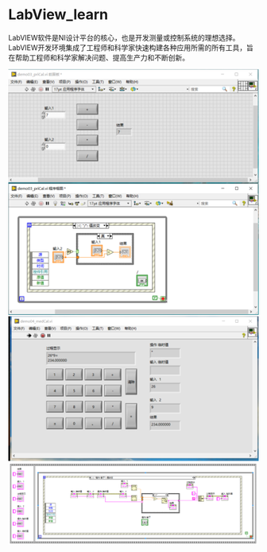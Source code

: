 # LabView_learn

LabVIEW软件是NI设计平台的核心，也是开发测量或控制系统的理想选择。 LabVIEW开发环境集成了工程师和科学家快速构建各种应用所需的所有工具，旨在帮助工程师和科学家解决问题、提高生产力和不断创新。

![内容展示](https://github.com/Airseai6/LabView_learn/raw/master/image/1.png)
![计算器](https://github.com/Airseai6/LabView_learn/raw/master/image/2.png)
![计算器](https://github.com/Airseai6/LabView_learn/raw/master/image/3.png)

